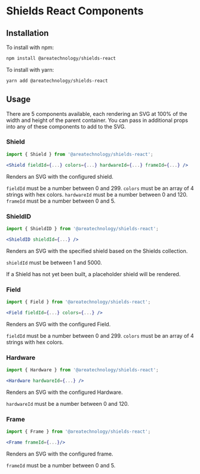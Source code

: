 # Shields React Components

## Installation

To install with npm:

```sh
npm install @areatechnology/shields-react
```

To install with yarn:

```sh
yarn add @areatechnology/shields-react
```

## Usage

There are 5 components available, each rendering an SVG at 100% of the width and height of the parent container. You can pass in additional props into any of these components to add to the SVG.

### Shield

```jsx
import { Shield } from '@areatechnology/shields-react';

<Shield fieldId={...} colors={...} hardwareId={...} frameId={...} />
```

Renders an SVG with the configured shield.

`fieldId` must be a number between 0 and 299.
`colors` must be an array of 4 strings with hex colors.
`hardwareId` must be a number between 0 and 120.
`frameId` must be a number between 0 and 5.

### ShieldID

```jsx
import { ShieldID } from '@areatechnology/shields-react';

<ShieldID shieldId={...} />
```

Renders an SVG with the specified shield based on the Shields collection.

`shieldId` must be between 1 and 5000.

If a Shield has not yet been built, a placeholder shield will be rendered.

### Field

```jsx
import { Field } from '@areatechnology/shields-react';

<Field fieldId={...} colors={...} />
```

Renders an SVG with the configured Field.

`fieldId` must be a number between 0 and 299.
`colors` must be an array of 4 strings with hex colors.

### Hardware

```jsx
import { Hardware } from '@areatechnology/shields-react';

<Hardware hardwareId={...} />
```

Renders an SVG with the configured Hardware.

`hardwareId` must be a number between 0 and 120.

### Frame

```jsx
import { Frame } from '@areatechnology/shields-react';

<Frame frameId={...}/>
```

Renders an SVG with the configured frame.

`frameId` must be a number between 0 and 5.
